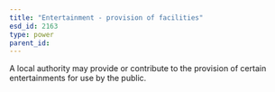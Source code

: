 ```yaml
---
title: "Entertainment - provision of facilities"
esd_id: 2163
type: power
parent_id:  
---
```


A local authority may provide or contribute to the provision of certain entertainments for use by the public.

